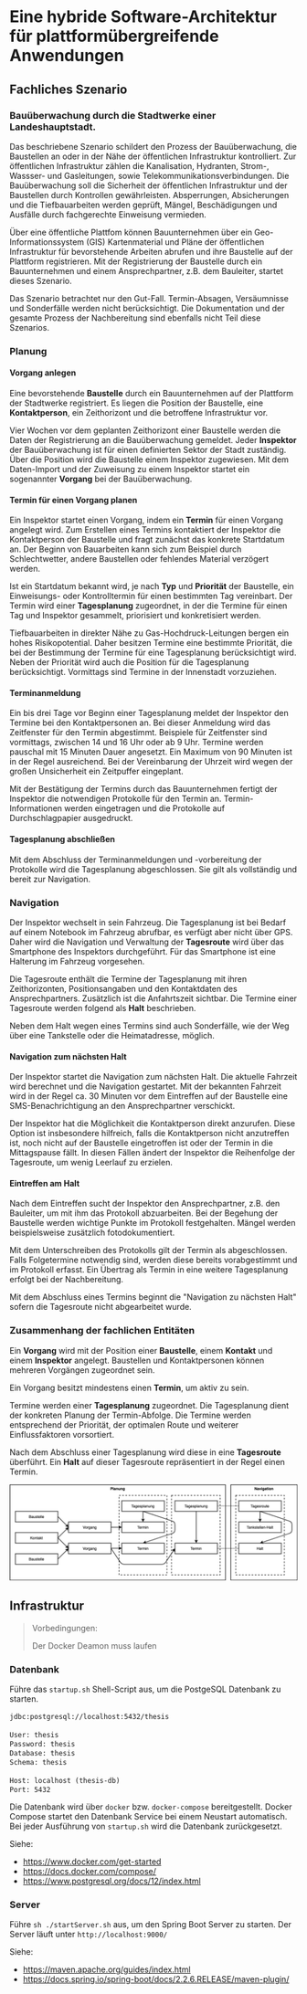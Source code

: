 # Eine hybride Software-Architektur für plattformübergreifende Anwendungen

## Fachliches Szenario

### Bauüberwachung durch die Stadtwerke einer Landeshauptstadt.

Das beschriebene Szenario schildert den Prozess der Bauüberwachung, 
die Baustellen an oder in der Nähe der öffentlichen Infrastruktur kontrolliert.
Zur öffentlichen Infrastruktur zählen die Kanalisation, Hydranten, Strom-, Wassser- und Gasleitungen, 
sowie Telekommunikationsverbindungen. 
Die Bauüberwachung soll die Sicherheit der öffentlichen Infrastruktur und 
der Baustellen durch Kontrollen gewährleisten. Absperrungen, Absicherungen und die Tiefbauarbeiten werden geprüft, 
Mängel, Beschädigungen und Ausfälle durch fachgerechte Einweisung vermieden. 

Über eine öffentliche Plattfom können Bauunternehmen über ein Geo-Informationssystem (GIS) Kartenmaterial und 
Pläne der öffentlichen Infrastruktur für bevorstehende Arbeiten abrufen und ihre Baustelle auf der Plattform registrieren.
Mit der Registrierung der Baustelle durch ein Bauunternehmen und einem Ansprechpartner, z.B. dem Bauleiter, startet dieses Szenario.

Das Szenario betrachtet nur den Gut-Fall. Termin-Absagen, Versäumnisse und Sonderfälle werden nicht berücksichtigt.
Die Dokumentation und der gesamte Prozess der Nachbereitung sind ebenfalls nicht Teil diese Szenarios.

### Planung

#### Vorgang anlegen

Eine bevorstehende **Baustelle** durch ein Bauunternehmen auf der Plattform der Stadtwerke registriert. 
Es liegen die Position der Baustelle, eine **Kontaktperson**, ein Zeithorizont und die betroffene Infrastruktur vor.

Vier Wochen vor dem geplanten Zeithorizont einer Baustelle werden die Daten der Registrierung an die Bauüberwachung gemeldet.
Jeder **Inspektor** der Bauüberwachung ist für einen definierten Sektor der Stadt zuständig. Über die Position wird die Baustelle einem Inspektor zugewiesen. 
Mit dem Daten-Import und der Zuweisung zu einem Inspektor startet ein sogenannter **Vorgang** bei der Bauüberwachung.

#### Termin für einen Vorgang planen

Ein Inspektor startet einen Vorgang, indem ein **Termin** für einen Vorgang angelegt wird. 
Zum Erstellen eines Termins kontaktiert der Inspektor die Kontaktperson der Baustelle und fragt zunächst das konkrete Startdatum an.
Der Beginn von Bauarbeiten kann sich zum Beispiel durch Schlechtwetter, andere Baustellen oder fehlendes Material verzögert werden.

Ist ein Startdatum bekannt wird, je nach **Typ** und **Priorität** der Baustelle, 
ein Einweisungs- oder Kontrolltermin für einen bestimmten Tag vereinbart.
Der Termin wird einer **Tagesplanung** zugeordnet, in der die Termine für einen Tag und Inspektor gesammelt, priorisiert und konkretisiert werden.

Tiefbauarbeiten in direkter Nähe zu Gas-Hochdruck-Leitungen bergen ein hohes Risikopotential. 
Daher besitzen Termine eine bestimmte Priorität, die bei der Bestimmung der Termine für eine Tagesplanung berücksichtigt wird. 
Neben der Priorität wird auch die Position für die Tagesplanung berücksichtigt. 
Vormittags sind Termine in der Innenstadt vorzuziehen.

#### Terminanmeldung

Ein bis drei Tage vor Beginn einer Tagesplanung meldet der Inspektor den Termine bei den Kontaktpersonen an. 
Bei dieser Anmeldung wird das Zeitfenster für den Termin abgestimmt. 
Beispiele für Zeitfenster sind vormittags, zwischen 14 und 16 Uhr oder ab 9 Uhr.
Termine werden pauschal mit 15 Minuten Dauer angesetzt. Ein Maximum von 90 Minuten ist in der Regel ausreichend.
Bei der Vereinbarung der Uhrzeit wird wegen der großen Unsicherheit ein Zeitpuffer eingeplant.

Mit der Bestätigung der Termins durch das Bauunternehmen fertigt der Inspektor die notwendigen Protokolle für den Termin an.
Termin-Informationen werden eingetragen und die Protokolle auf Durchschlagpapier ausgedruckt.

#### Tagesplanung abschließen

Mit dem Abschluss der Terminanmeldungen und -vorbereitung der Protokolle wird die Tagesplanung abgeschlossen. 
Sie gilt als vollständig und bereit zur Navigation.

### Navigation

Der Inspektor wechselt in sein Fahrzeug. Die Tagesplanung ist bei Bedarf auf einem Notebook im Fahrzeug abrufbar, 
es verfügt aber nicht über GPS. Daher wird die Navigation und Verwaltung der **Tagesroute** wird über das Smartphone 
des Inspektors durchgeführt. Für das Smartphone ist eine Halterung im Fahrzeug vorgesehen.

Die Tagesroute enthält die Termine der Tagesplanung mit ihren Zeithorizonten, Positionsangaben und den Kontaktdaten des Ansprechpartners. 
Zusätzlich ist die Anfahrtszeit sichtbar. Die Termine einer Tagesroute werden folgend als **Halt** beschrieben.

Neben dem Halt wegen eines Termins sind auch Sonderfälle, wie der Weg über eine Tankstelle oder die Heimatadresse, möglich.

#### Navigation zum nächsten Halt

Der Inspektor startet die Navigation zum nächsten Halt. Die aktuelle Fahrzeit wird berechnet und die Navigation gestartet.
Mit der bekannten Fahrzeit wird in der Regel ca. 30 Minuten vor dem Eintreffen auf der Baustelle eine SMS-Benachrichtigung 
an den Ansprechpartner verschickt. 

Der Inspektor hat die Möglichkeit die Kontaktperson direkt anzurufen. Diese Option ist insbesondere hilfreich, 
falls die Kontaktperson nicht anzutreffen ist, noch nicht auf der Baustelle eingetroffen ist oder der Termin in die Mittagspause fällt.
In diesen Fällen ändert der Inspektor die Reihenfolge der Tagesroute, um wenig Leerlauf zu erzielen.

#### Eintreffen am Halt

Nach dem Eintreffen sucht der Inspektor den Ansprechpartner, z.B. den Bauleiter, um mit ihm das Protokoll abzuarbeiten.
Bei der Begehung der Baustelle werden wichtige Punkte im Protokoll festgehalten. 
Mängel werden beispielsweise zusätzlich fotodokumentiert.

Mit dem Unterschreiben des Protokolls gilt der Termin als abgeschlossen. Falls Folgetermine notwendig sind, 
werden diese bereits vorabgestimmt und im Protokoll erfasst. 
Ein Übertrag als Termin in eine weitere Tagesplanung erfolgt bei der Nachbereitung.

Mit dem Abschluss eines Termins beginnt die "Navigation zu nächsten Halt" sofern die Tagesroute nicht abgearbeitet wurde.

### Zusammenhang der fachlichen Entitäten

Ein **Vorgang** wird mit der Position einer **Baustelle**, einem **Kontakt** und einem **Inspektor** angelegt. 
Baustellen und Kontaktpersonen können mehreren Vorgängen zugeordnet sein.

Ein Vorgang besitzt mindestens einen **Termin**, um aktiv zu sein.

Termine werden einer **Tagesplanung** zugeordnet. Die Tagesplanung dient der konkreten Planung der Termin-Abfolge. 
Die Termine werden entsprechend der Priorität, der optimalen Route und weiterer Einflussfaktoren vorsortiert.

Nach dem Abschluss einer Tagesplanung wird diese in eine **Tagesroute** überführt. 
Ein **Halt** auf dieser Tagesroute repräsentiert in der Regel einen Termin. 

![scenario-business-entities](./resources/scenario-business-entities.png "Fachliche Entitäten")


## Infrastruktur

> Vorbedingungen:
>
> Der Docker Deamon muss laufen

### Datenbank

Führe das `startup.sh` Shell-Script aus, um die PostgeSQL Datenbank zu starten.

```
jdbc:postgresql://localhost:5432/thesis

User: thesis
Password: thesis
Database: thesis
Schema: thesis

Host: localhost (thesis-db)
Port: 5432
```
Die Datenbank wird über `docker` bzw. `docker-compose` bereitgestellt. 
Docker Compose startet den Datenbank Service bei einem Neustart automatisch.
Bei jeder Ausführung von `startup.sh` wird die Datenbank zurückgesetzt.

Siehe:
- https://www.docker.com/get-started
- https://docs.docker.com/compose/
- https://www.postgresql.org/docs/12/index.html

### Server

Führe `sh ./startServer.sh` aus, um den Spring Boot Server zu starten.
Der Server läuft unter `http://localhost:9000/`

Siehe:
- https://maven.apache.org/guides/index.html
- https://docs.spring.io/spring-boot/docs/2.2.6.RELEASE/maven-plugin/

